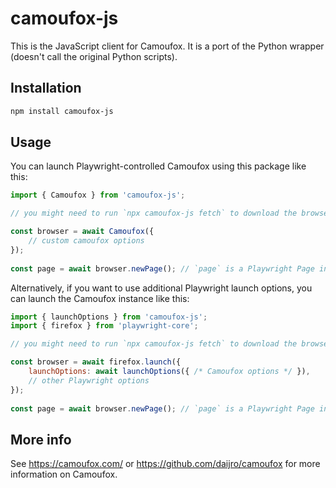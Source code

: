 # camoufox-js

This is the JavaScript client for Camoufox. It is a port of the Python wrapper (doesn't call the original Python scripts).

## Installation

```bash
npm install camoufox-js
```

## Usage 

You can launch Playwright-controlled Camoufox using this package like this:

```javascript
import { Camoufox } from 'camoufox-js';

// you might need to run `npx camoufox-js fetch` to download the browser after installing the package

const browser = await Camoufox({
    // custom camoufox options
});
            
const page = await browser.newPage(); // `page` is a Playwright Page instance
```

Alternatively, if you want to use additional Playwright launch options, you can launch the Camoufox instance like this:

```javascript
import { launchOptions } from 'camoufox-js';
import { firefox } from 'playwright-core';

// you might need to run `npx camoufox-js fetch` to download the browser after installing the package

const browser = await firefox.launch({
    launchOptions: await launchOptions({ /* Camoufox options */ }),
    // other Playwright options
});
            
const page = await browser.newPage(); // `page` is a Playwright Page instance
```

## More info

See https://camoufox.com/ or https://github.com/daijro/camoufox for more information on Camoufox.



